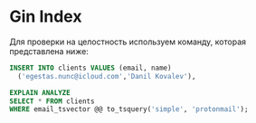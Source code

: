 # Gin Index

Для проверки на целостность используем команду, которая представлена ниже: 

```sql
INSERT INTO clients VALUES (email, name)
  ('egestas.nunc@icloud.com','Danil Kovalev'),
```


```sql
EXPLAIN ANALYZE
SELECT * FROM clients 
WHERE email_tsvector @@ to_tsquery('simple', 'protonmail');
```
